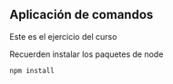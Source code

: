 
## Aplicación de comandos

Este es el ejercicio del curso

Recuerden instalar los paquetes de node

```
npm install
```